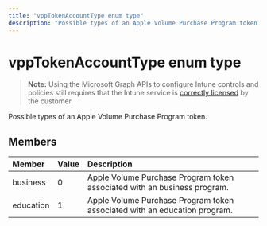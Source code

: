 ---title: "vppTokenAccountType enum type"description: "Possible types of an Apple Volume Purchase Program token."---# vppTokenAccountType enum type

> **Note:** Using the Microsoft Graph APIs to configure Intune controls and policies still requires that the Intune service is [correctly licensed](https://go.microsoft.com/fwlink/?linkid=839381) by the customer.

Possible types of an Apple Volume Purchase Program token.
## Members
|Member|Value|Description|
|:---|:---|:---|
|business|0|Apple Volume Purchase Program token associated with an business program.|
|education|1|Apple Volume Purchase Program token associated with an education program.|



